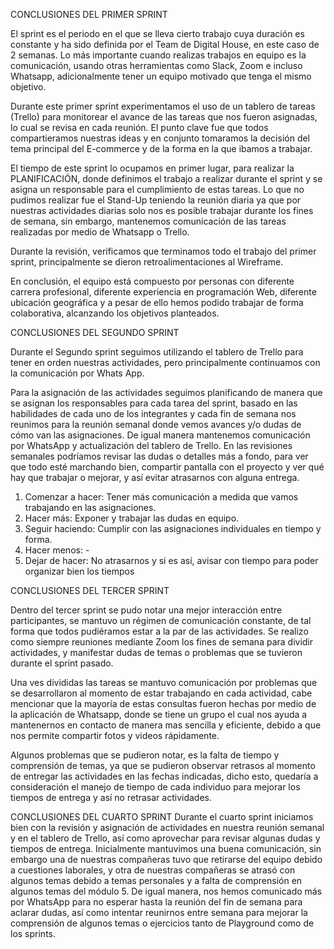 CONCLUSIONES DEL PRIMER SPRINT 

El sprint es el periodo en el que se lleva cierto trabajo cuya duración es constante y ha sido definida por el Team de Digital House, en este caso de 2 semanas. Lo más importante cuando realizas trabajos en equipo es la comunicación, usando otras herramientas como Slack, Zoom e incluso Whatsapp, adicionalmente tener un equipo motivado que tenga el mismo objetivo. 

Durante este primer sprint experimentamos el uso de un tablero de tareas (Trello) para monitorear el avance de las tareas que nos fueron asignadas, lo cual se revisa en cada reunión. El punto clave fue que todos compartieramos nuestras ideas y en conjunto tomaramos la decisión del tema principal del E-commerce y de la forma en la que ibamos a trabajar. 

El tiempo de este sprint lo ocupamos en primer lugar, para realizar la PLANIFICACIÓN, donde definimos el trabajo a realizar durante el sprint y se asigna un responsable para el cumplimiento de estas tareas. Lo que no pudimos realizar fue el Stand-Up teniendo la reunión diaria ya que por nuestras actividades diarias solo nos es posible trabajar durante los fines de semana, sin embargo, mantenemos comunicación de las tareas realizadas por medio de Whatsapp o Trello.

Durante la revisión, verificamos que terminamos todo el trabajo del primer sprint, principalmente se dieron retroalimentaciones al Wireframe. 

En conclusión, el equipo está compuesto por personas con diferente carrera profesional, diferente experiencia en programación Web, diferente ubicación geográfica y a pesar de ello hemos podido trabajar de forma colaborativa, alcanzando los objetivos planteados. 


CONCLUSIONES DEL SEGUNDO SPRINT

Durante el Segundo sprint seguimos utilizando el tablero de Trello para tener en orden nuestras actividades, pero principalmente continuamos con la comunicación por Whats App. 

Para la asignación de las actividades seguimos planificando de manera que se asignan los responsables para cada tarea del sprint, basado en las habilidades de cada uno de los integrantes y cada fin de semana nos reunimos para la reunión semanal donde vemos avances y/o dudas de cómo van las asignaciones. De igual manera mantenemos comunicación por WhatsApp y actualización del tablero de Trello.
En las revisiones semanales podríamos revisar las dudas o detalles más a fondo, para ver que todo esté marchando bien, compartir pantalla con el proyecto y ver qué hay que trabajar o mejorar, y así evitar atrasarnos con alguna entrega.

1.	Comenzar a hacer: Tener más comunicación a medida que vamos trabajando en las asignaciones.
2.	Hacer más: Exponer y trabajar las dudas en equipo.
3.	Seguir haciendo: Cumplir con las asignaciones individuales en tiempo y forma.
4.	Hacer menos: -
5.	Dejar de hacer: No atrasarnos y si es así, avisar con tiempo para poder organizar bien los tiempos

CONCLUSIONES DEL TERCER SPRINT

Dentro del tercer sprint se pudo notar una mejor interacción entre participantes, se mantuvo un régimen de comunicación constante, de tal forma que todos pudiéramos estar a la par de las actividades. Se realizo como siempre reuniones mediante Zoom los fines de semana para dividir actividades, y manifestar dudas de temas o problemas que se tuvieron durante el sprint pasado.

Una ves divididas las tareas se mantuvo comunicación por problemas que se desarrollaron al momento de estar trabajando en cada actividad, cabe mencionar que la mayoría de estas consultas fueron hechas por medio de la aplicación de Whatsapp, donde se tiene un grupo el cual nos ayuda a mantenernos en contacto de manera mas sencilla y eficiente, debido a que nos permite compartir fotos y videos rápidamente.

Algunos problemas que se pudieron notar, es la falta de tiempo y comprensión de temas, ya que se pudieron observar retrasos al momento de entregar las actividades en las fechas indicadas, dicho esto, quedaría a consideración el manejo de tiempo de cada individuo para mejorar los tiempos de entrega y así no retrasar actividades.

CONCLUSIONES DEL CUARTO SPRINT
Durante el cuarto sprint iniciamos bien con la revisión y asignación de actividades en nuestra reunión semanal y en el tablero de Trello, así como aprovechar para revisar algunas dudas y tiempos de entrega.
Inicialmente mantuvimos una buena comunicación, sin embargo una de nuestras compañeras tuvo que retirarse del equipo debido a cuestiones laborales, y otra de nuestras compañeras se atrasó con algunos temas debido a temas personales y a falta de comprensión en algunos temas del módulo 5.
De igual manera, nos hemos comunicado más por WhatsApp para no esperar hasta la reunión del fin de semana para aclarar dudas, así como intentar reunirnos entre semana para mejorar la comprensión de algunos temas o ejercicios tanto de Playground como de los sprints.
